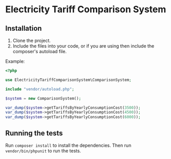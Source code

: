 # Electricity Tariff Comparison System

## Installation

1. Clone the project.
1. Include the files into your code, or if you are using then include the composer's autoload file.

Example:
```php
<?php

use ElectricityTariffComparisonSystem\ComparisonSystem;

include "vendor/autoload.php";

$system = new ComparisonSystem();

var_dump($system->getTariffsByYearlyConsumptionCost(3500));
var_dump($system->getTariffsByYearlyConsumptionCost(4500));
var_dump($system->getTariffsByYearlyConsumptionCost(6000));

```

## Running the tests

Run `composer install` to install the dependencies. Then run `vendor/bin/phpunit` to run the tests.


